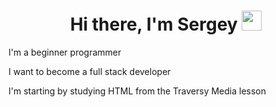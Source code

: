 <h1 align="center">Hi there, I'm Sergey</a> 
<img src="https://github.com/blackcater/blackcater/raw/main/images/Hi.gif" height="32"/></h1>
<p>I'm a beginner programmer</p>
<p>I want to become a full stack developer</p>
<p>I'm starting by studying HTML from the Traversy Media lesson <a href="https://www.youtube.com/watch?v=UB1O30fR-EE"></a></p>
